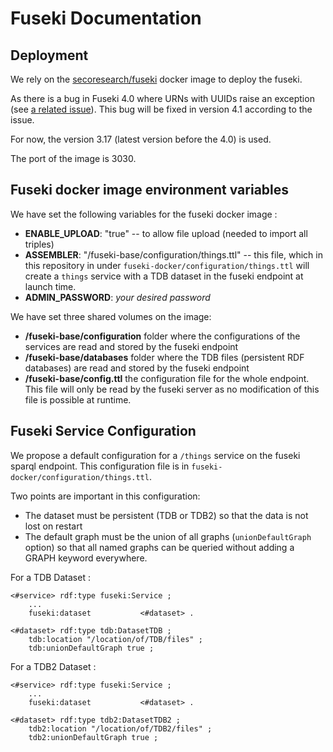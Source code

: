 # Fuseki Documentation

## Deployment

We rely on the [secoresearch/fuseki](https://hub.docker.com/r/secoresearch/fuseki/)
docker image to deploy the fuseki.

As there is a bug in Fuseki 4.0 where URNs with UUIDs raise an exception
(see [a related issue](https://issues.apache.org/jira/browse/JENA-2097)).
This bug will be fixed in version 4.1 according to the issue.

For now, the version 3.17 (latest version before the 4.0) is used.

The port of the image is 3030.

## Fuseki docker image environment variables

We have set the following variables for the fuseki docker image :
- **ENABLE_UPLOAD**: "true" -- to allow file upload (needed to import all triples)
- **ASSEMBLER**: "/fuseki-base/configuration/things.ttl" -- this file, which in
    this repository in under `fuseki-docker/configuration/things.ttl` will create
    a `things` service with a TDB dataset in the fuseki endpoint at launch time.
- **ADMIN_PASSWORD**: *your desired password*

We have set three shared volumes on the image:
- **/fuseki-base/configuration** folder where the configurations of the services
    are read and stored by the fuseki endpoint
- **/fuseki-base/databases** folder where the TDB files (persistent RDF databases)
    are read and stored by the fuseki endpoint
- **/fuseki-base/config.ttl** the configuration file for the whole endpoint. This
    file will only be read by the fuseki server as no modification of this file
    is possible at runtime.


## Fuseki Service Configuration

We propose a default configuration for a `/things` service on the fuseki sparql
endpoint. This configuration file is in `fuseki-docker/configuration/things.ttl`.

Two points are important in this configuration:
- The dataset must be persistent (TDB or TDB2) so that the data is not lost on restart
- The default graph must be the union of all graphs (`unionDefaultGraph` option)
    so that all named graphs can be queried without adding a GRAPH keyword everywhere.

For a TDB Dataset :

```
<#service> rdf:type fuseki:Service ;
    ...
    fuseki:dataset           <#dataset> .

<#dataset> rdf:type tdb:DatasetTDB ;
    tdb:location "/location/of/TDB/files" ;
    tdb:unionDefaultGraph true ;

```

For a TDB2 Dataset :

```
<#service> rdf:type fuseki:Service ;
    ...
    fuseki:dataset           <#dataset> .

<#dataset> rdf:type tdb2:DatasetTDB2 ;
    tdb2:location "/location/of/TDB2/files" ;
    tdb2:unionDefaultGraph true ;

```
